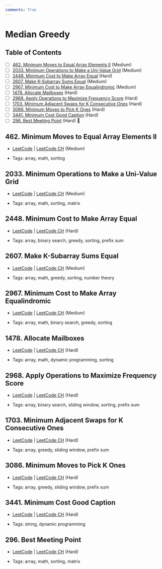 ```yaml
---
comments: True
---
```


# Median Greedy

## Table of Contents

- [ ] [462. Minimum Moves to Equal Array Elements II](https://leetcode.cn/problems/minimum-moves-to-equal-array-elements-ii/) (Medium)
- [ ] [2033. Minimum Operations to Make a Uni-Value Grid](https://leetcode.cn/problems/minimum-operations-to-make-a-uni-value-grid/) (Medium)
- [ ] [2448. Minimum Cost to Make Array Equal](https://leetcode.cn/problems/minimum-cost-to-make-array-equal/) (Hard)
- [ ] [2607. Make K-Subarray Sums Equal](https://leetcode.cn/problems/make-k-subarray-sums-equal/) (Medium)
- [ ] [2967. Minimum Cost to Make Array Equalindromic](https://leetcode.cn/problems/minimum-cost-to-make-array-equalindromic/) (Medium)
- [ ] [1478. Allocate Mailboxes](https://leetcode.cn/problems/allocate-mailboxes/) (Hard)
- [ ] [2968. Apply Operations to Maximize Frequency Score](https://leetcode.cn/problems/apply-operations-to-maximize-frequency-score/) (Hard)
- [ ] [1703. Minimum Adjacent Swaps for K Consecutive Ones](https://leetcode.cn/problems/minimum-adjacent-swaps-for-k-consecutive-ones/) (Hard)
- [ ] [3086. Minimum Moves to Pick K Ones](https://leetcode.cn/problems/minimum-moves-to-pick-k-ones/) (Hard)
- [ ] [3441. Minimum Cost Good Caption](https://leetcode.cn/problems/minimum-cost-good-caption/) (Hard)
- [ ] [296. Best Meeting Point](https://leetcode.cn/problems/best-meeting-point/) (Hard) 👑

## 462. Minimum Moves to Equal Array Elements II

-   [LeetCode](https://leetcode.com/problems/minimum-moves-to-equal-array-elements-ii/) | [LeetCode CH](https://leetcode.cn/problems/minimum-moves-to-equal-array-elements-ii/) (Medium)

-   Tags: array, math, sorting


## 2033. Minimum Operations to Make a Uni-Value Grid

-   [LeetCode](https://leetcode.com/problems/minimum-operations-to-make-a-uni-value-grid/) | [LeetCode CH](https://leetcode.cn/problems/minimum-operations-to-make-a-uni-value-grid/) (Medium)

-   Tags: array, math, sorting, matrix


## 2448. Minimum Cost to Make Array Equal

-   [LeetCode](https://leetcode.com/problems/minimum-cost-to-make-array-equal/) | [LeetCode CH](https://leetcode.cn/problems/minimum-cost-to-make-array-equal/) (Hard)

-   Tags: array, binary search, greedy, sorting, prefix sum


## 2607. Make K-Subarray Sums Equal

-   [LeetCode](https://leetcode.com/problems/make-k-subarray-sums-equal/) | [LeetCode CH](https://leetcode.cn/problems/make-k-subarray-sums-equal/) (Medium)

-   Tags: array, math, greedy, sorting, number theory


## 2967. Minimum Cost to Make Array Equalindromic

-   [LeetCode](https://leetcode.com/problems/minimum-cost-to-make-array-equalindromic/) | [LeetCode CH](https://leetcode.cn/problems/minimum-cost-to-make-array-equalindromic/) (Medium)

-   Tags: array, math, binary search, greedy, sorting


## 1478. Allocate Mailboxes

-   [LeetCode](https://leetcode.com/problems/allocate-mailboxes/) | [LeetCode CH](https://leetcode.cn/problems/allocate-mailboxes/) (Hard)

-   Tags: array, math, dynamic programming, sorting


## 2968. Apply Operations to Maximize Frequency Score

-   [LeetCode](https://leetcode.com/problems/apply-operations-to-maximize-frequency-score/) | [LeetCode CH](https://leetcode.cn/problems/apply-operations-to-maximize-frequency-score/) (Hard)

-   Tags: array, binary search, sliding window, sorting, prefix sum


## 1703. Minimum Adjacent Swaps for K Consecutive Ones

-   [LeetCode](https://leetcode.com/problems/minimum-adjacent-swaps-for-k-consecutive-ones/) | [LeetCode CH](https://leetcode.cn/problems/minimum-adjacent-swaps-for-k-consecutive-ones/) (Hard)

-   Tags: array, greedy, sliding window, prefix sum


## 3086. Minimum Moves to Pick K Ones

-   [LeetCode](https://leetcode.com/problems/minimum-moves-to-pick-k-ones/) | [LeetCode CH](https://leetcode.cn/problems/minimum-moves-to-pick-k-ones/) (Hard)

-   Tags: array, greedy, sliding window, prefix sum


## 3441. Minimum Cost Good Caption

-   [LeetCode](https://leetcode.com/problems/minimum-cost-good-caption/) | [LeetCode CH](https://leetcode.cn/problems/minimum-cost-good-caption/) (Hard)

-   Tags: string, dynamic programming


## 296. Best Meeting Point

-   [LeetCode](https://leetcode.com/problems/best-meeting-point/) | [LeetCode CH](https://leetcode.cn/problems/best-meeting-point/) (Hard)

-   Tags: array, math, sorting, matrix
